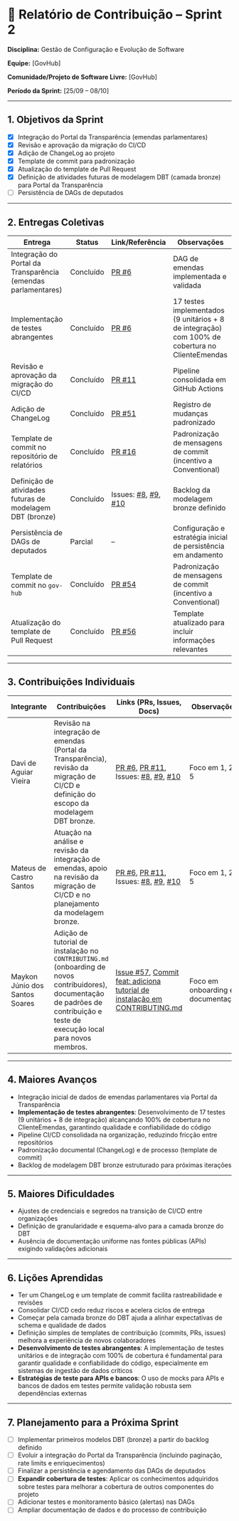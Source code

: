 # 📝 Relatório de Contribuição – Sprint 2

**Disciplina:** Gestão de Configuração e Evolução de Software

**Equipe:** [GovHub]

**Comunidade/Projeto de Software Livre:** [GovHub]

**Período da Sprint:** [25/09 – 08/10]

---

## 1. Objetivos da Sprint

- [x] Integração do Portal da Transparência (emendas parlamentares)
- [x] Revisão e aprovação da migração do CI/CD
- [x] Adição de ChangeLog ao projeto
- [x] Template de commit para padronização
- [x] Atualização do template de Pull Request
- [x] Definição de atividades futuras de modelagem DBT (camada bronze) para Portal da Transparência
- [ ] Persistência de DAGs de deputados

---

## 2. Entregas Coletivas

| Entrega                                                       | Status    | Link/Referência                                                                                                                                                                                                                                       | Observações                                                                                     |
| ------------------------------------------------------------- | --------- | ----------------------------------------------------------------------------------------------------------------------------------------------------------------------------------------------------------------------------------------------------- | ----------------------------------------------------------------------------------------------- |
| Integração do Portal da Transparência (emendas parlamentares) | Concluído | [PR #6](https://github.com/GCES-GovHub-2025-2/data-application-gov-hub/pull/6)                                                                                                                                                                        | DAG de emendas implementada e validada                                                          |
| Implementação de testes abrangentes                           | Concluído | [PR #6](https://github.com/GCES-GovHub-2025-2/data-application-gov-hub/pull/6)                                                                                                                                                                        | 17 testes implementados (9 unitários + 8 de integração) com 100% de cobertura no ClienteEmendas |
| Revisão e aprovação da migração do CI/CD                      | Concluído | [PR #11](https://github.com/GovHub-br/data-application-gov-hub/pull/11)                                                                                                                                                                               | Pipeline consolidada em GitHub Actions                                                          |
| Adição de ChangeLog                                           | Concluído | [PR #51](https://github.com/GovHub-br/gov-hub/pull/51/files)                                                                                                                                                                                          | Registro de mudanças padronizado                                                                |
| Template de commit no repositório de relatórios               | Concluído | [PR #16](https://github.com/GCES-GovHub-2025-2/GovHub-relatorios/pull/16)                                                                                                                                                                             | Padronização de mensagens de commit (incentivo a Conventional)                                  |
| Definição de atividades futuras de modelagem DBT (bronze)     | Concluído | Issues: [#8](https://github.com/GCES-GovHub-2025-2/data-application-gov-hub/issues/8), [#9](https://github.com/GCES-GovHub-2025-2/data-application-gov-hub/issues/9), [#10](https://github.com/GCES-GovHub-2025-2/data-application-gov-hub/issues/10) | Backlog da modelagem bronze definido                                                            |
| Persistência de DAGs de deputados                             | Parcial   | –                                                                                                                                                                                                                                                     | Configuração e estratégia inicial de persistência em andamento                                  |
| Template de commit no `gov-hub`                               | Concluído | [PR #54](https://github.com/GovHub-br/gov-hub/pull/54)                                                                                                                                                                                                | Padronização de mensagens de commit (incentivo a Conventional)                                  |
| Atualização do template de Pull Request                       | Concluído | [PR #56](https://github.com/GovHub-br/gov-hub/pull/56)                                                                                                                                                                                                | Template atualizado para incluir informações relevantes                                         |

---

## 3. Contribuições Individuais

| Integrante                     | Contribuições                                                                                                                                                                     | Links (PRs, Issues, Docs)                                                                                                                                                                                                                                                                                                                                                                                      | Observações                       |
| ------------------------------ | --------------------------------------------------------------------------------------------------------------------------------------------------------------------------------- | -------------------------------------------------------------------------------------------------------------------------------------------------------------------------------------------------------------------------------------------------------------------------------------------------------------------------------------------------------------------------------------------------------------- | --------------------------------- |
| Davi de Aguiar Vieira          | Revisão na integração de emendas (Portal da Transparência), revisão da migração de CI/CD e definição do escopo da modelagem DBT bronze.                                           | [PR #6](https://github.com/GCES-GovHub-2025-2/data-application-gov-hub/pull/6), [PR #11](https://github.com/GovHub-br/data-application-gov-hub/pull/11), Issues: [#8](https://github.com/GCES-GovHub-2025-2/data-application-gov-hub/issues/8), [#9](https://github.com/GCES-GovHub-2025-2/data-application-gov-hub/issues/9), [#10](https://github.com/GCES-GovHub-2025-2/data-application-gov-hub/issues/10) | Foco em 1, 2 e 5                  |
| Mateus de Castro Santos        | Atuação na análise e revisão da integração de emendas, apoio na revisão da migração de CI/CD e no planejamento da modelagem bronze.                                               | [PR #6](https://github.com/GCES-GovHub-2025-2/data-application-gov-hub/pull/6), [PR #11](https://github.com/GovHub-br/data-application-gov-hub/pull/11), Issues: [#8](https://github.com/GCES-GovHub-2025-2/data-application-gov-hub/issues/8), [#9](https://github.com/GCES-GovHub-2025-2/data-application-gov-hub/issues/9), [#10](https://github.com/GCES-GovHub-2025-2/data-application-gov-hub/issues/10) | Foco em 1, 2 e 5                  |
| Maykon Júnio dos Santos Soares | Adição de tutorial de instalação no `CONTRIBUTING.md` (onboarding de novos contribuidores), documentação de padrões de contribuição e teste de execução local para novos membros. | [Issue #57](https://github.com/GCES-GovHub-2025-2/data-application-gov-hub/issues/57), [Commit feat: adiciona tutorial de instalação em CONTRIBUTING.md](#)                                                                                                                                                                                                                                                    | Foco em onboarding e documentação |

---

## 4. Maiores Avanços

- Integração inicial de dados de emendas parlamentares via Portal da Transparência
- **Implementação de testes abrangentes**: Desenvolvimento de 17 testes (9 unitários + 8 de integração) alcançando 100% de cobertura no ClienteEmendas, garantindo qualidade e confiabilidade do código
- Pipeline CI/CD consolidada na organização, reduzindo fricção entre repositórios
- Padronização documental (ChangeLog) e de processo (template de commit)
- Backlog de modelagem DBT bronze estruturado para próximas iterações

---

## 5. Maiores Dificuldades

- Ajustes de credenciais e segredos na transição de CI/CD entre organizações
- Definição de granularidade e esquema-alvo para a camada bronze do DBT
- Ausência de documentação uniforme nas fontes públicas (APIs) exigindo validações adicionais

---

## 6. Lições Aprendidas

- Ter um ChangeLog e um template de commit facilita rastreabilidade e revisões
- Consolidar CI/CD cedo reduz riscos e acelera ciclos de entrega
- Começar pela camada bronze do DBT ajuda a alinhar expectativas de schema e qualidade de dados
- Definição simples de templates de contribuição (commits, PRs, issues) melhora a experiência de novos colaboradores
- **Desenvolvimento de testes abrangentes**: A implementação de testes unitários e de integração com 100% de cobertura é fundamental para garantir qualidade e confiabilidade do código, especialmente em sistemas de ingestão de dados críticos
- **Estratégias de teste para APIs e bancos**: O uso de mocks para APIs e bancos de dados em testes permite validação robusta sem dependências externas

---

## 7. Planejamento para a Próxima Sprint

- [ ] Implementar primeiros modelos DBT (bronze) a partir do backlog definido
- [ ] Evoluir a integração do Portal da Transparência (incluindo paginação, rate limits e enriquecimentos)
- [ ] Finalizar a persistência e agendamento das DAGs de deputados
- [ ] **Expandir cobertura de testes**: Aplicar os conhecimentos adquiridos sobre testes para melhorar a cobertura de outros componentes do projeto
- [ ] Adicionar testes e monitoramento básico (alertas) nas DAGs
- [ ] Ampliar documentação de dados e do processo de contribuição
